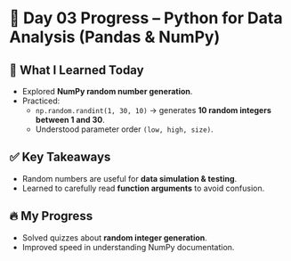# 🚀 Day 03 Progress – Python for Data Analysis (Pandas & NumPy)

## 📌 What I Learned Today
- Explored **NumPy random number generation**.
- Practiced:
  - `np.random.randint(1, 30, 10)` → generates **10 random integers between 1 and 30**.
  - Understood parameter order `(low, high, size)`.

## ✅ Key Takeaways
- Random numbers are useful for **data simulation & testing**.
- Learned to carefully read **function arguments** to avoid confusion.

## 🔥 My Progress
- Solved quizzes about **random integer generation**.
- Improved speed in understanding NumPy documentation.
